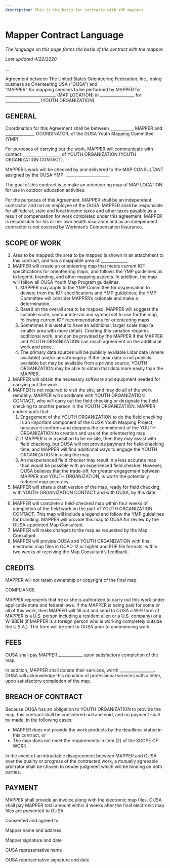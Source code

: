 ```yaml
---
description: This is the basis for contracts with YMP mappers
---
```


# Mapper Contract Language

_The language on this page forms the basis of the contract with the mapper._

_Last updated 4/22/2020_

\_\_

Agreement between The United States Orienteering Federation, Inc., doing business as Orienteering USA \(“OUSA”\) and \_\_\_\_\_\_\_\_\_\_\_\_\_\_\_\_\_\_\_\_\_\_\_\_\_ “MAPPER” for mapping services to be performed by MAPPER for \_\_\_\_\_\_\_\_\_\_\_\_\_\_\_\_\_\_\_\_\_\_\_\_\_ \(MAP LOCATION\) in \_\_\_\_\_\_\_\_\_\_\_\_\_\_\_\_\_ for \_\_\_\_\_\_\_\_\_\_\_\_\_\_\_\_\_ \(YOUTH ORGANIZATION\).

## GENERAL

Coordination for this Agreement shall be between \_\_\_\_\_\_\_\_\_\_\_, MAPPER and \_\_\_\_\_\_\_\_\_\_\_\_\_\_, COORDINATOR, of the OUSA Youth Mapping Committee \(YMP\). 

For purposes of carrying out the work, MAPPER will communicate with contact  \_\_\_\_\_\_\_\_\_\_\_\_\_\_\_\_\_\_\_ of YOUTH ORGANIZATION \(YOUTH ORGANIZATION CONTACT\).

MAPPER’s work will be checked by and delivered to the MAP CONSULTANT assigned by the OUSA YMP: \_\_\_\_\_\_\_\_\_\_\_\_\_\_\_\_\_\_\_\_\_.

The goal of this contract is to make an orienteering map of MAP LOCATION for use in outdoor education activities. 

For the purposes of this Agreement, MAPPER shall be an independent contractor and not an employee of the OUSA.  MAPPER shall be responsible for all federal, state and local income taxes and other taxes payable as a result of compensation for work completed under this agreement. MAPPER is responsible for his or her own health insurance and as an independent contractor is not covered by Workman’s Compensation Insurance.

## SCOPE OF WORK

1. Area to be mapped: the area to be mapped is shown in an attachment to this contract, and has a mappable area of \_\_\_\_\_\_\_\_\_\_\_\_\_. 
2. MAPPER will create an orienteering map that meets current IOF specifications for orienteering maps, and follows the YMP guidelines as to legend, branding, and other mapping aspects. In addition, the map will follow all OUSA Youth Map Program guidelines. 
   1. MAPPER may apply to the YMP Committee for dispensation to deviate from the IOF specifications and YMP guidelines; the YMP Committee will consider MAPPER’s rationale and make a determination. 
   2. Based on the overall area to be mapped, MAPPER will suggest the suitable scale, contour interval and symbol set to use for the map, following current IOF recommendations for orienteering maps. 
   3. Sometimes it is useful to have an additional, larger scale map \(a smaller area with more detail\). Creating this variation requires additional work, and can be provided by the MAPPER if the MAPPER and YOUTH ORGANIZATION can reach agreement on the additional work and price. 
   4. The primary data sources will be publicly available Lidar data \(where available\) and/or aerial imagery. If the Lidar data is not publicly available but may be available from a private source, YOUTH ORGANIZATION may be able to obtain that data more easily than the MAPPER.  
3. MAPPER will obtain the necessary software and equipment needed for carrying out the work.
4. MAPPER is not required to visit the site, and may do all of the work remotely. MAPPER will coordinate with YOUTH ORGANIZATION CONTACT, who will carry out the field checking or designate the field checking to another person in the YOUTH ORGANIZATION. MAPPER understands that:
   1. Engagement of the YOUTH ORGANIZATION to do the field checking is an important component of the OUSA Youth Mapping Project, because it confirms and deepens the commitment of the YOUTH ORGANIZATION to creation and use of the orienteering map. 
   2. If MAPPER is in a position to be on site, then they may assist with field checking, but OUSA will not provide payment for field-checking time, and MAPPER will find additional ways to engage the YOUTH ORGANIZATION in using the map. 
   3. An inexperienced field checker may result in a less accurate map than would be possible with an experienced field checker. However, OUSA believes that the trade-off, for greater engagement between MAPPER and YOUTH ORGANIZATION, is worth the potentially reduced map accuracy.
5. MAPPER will share a draft version of the map, ready for field checking, with YOUTH ORGANIZATION CONTACT and with OUSA, by this date: \_\_\_\_\_\_\_\_\_\_\_\_\_\_\_\_\_\_\_\_\_\_\_\_
6. MAPPER will complete a field-checked map within four weeks of completion of the field work on the part of YOUTH ORGANIZATION CONTACT. This map will include a legend and follow the YMP guidelines for branding. MAPPER will provide this map to OUSA for review by the OUSA-appointed Map Consultant.
7. MAPPER will make changes to the map as requested by the Map Consultant.
8. MAPPER will provide OUSA and YOUTH ORGANIZATION with final electronic map files in OCAD 12 or higher and PDF file formats, within two weeks of receiving the Map Consultant’s feedback. 

## CREDITS

MAPPER will not retain ownership or copyright of the final map. 

COMPLIANCE

MAPPER represents that he or she is authorized to carry out this work under applicable state and federal laws. If the MAPPER is being paid for some or all of this work, then MAPPER will fill out and send to OUSA a W-9 form \(if MAPPER is a U.S. person including a resident alien or a U.S. company\) or a W-8BEN \(if MAPPER is a foreign person who is working completely outside the U.S.A.\). The form will be sent to OUSA prior to commencing work. 

## FEES

OUSA shall pay MAPPER \_\_\_\_\_\_\_\_\_\_\_\_ upon satisfactory completion of the map. 

In addition, MAPPER shall donate their services, worth \_\_\_\_\_\_\_\_\_\_\_\_\_\_\_\_\_. OUSA will acknowledge this donation of professional services with a letter, upon satisfactory completion of the map. 

## BREACH OF CONTRACT

Because OUSA has an obligation to YOUTH ORGANIZATION to provide the map, this contract shall be considered null and void, and no payment shall be made, in the following cases:

* MAPPER does not provide the work products by the deadlines stated in this contract, or
* The map does not meet the requirements in item \(2\) of the SCOPE OF WORK.

In the event of an intractable disagreement between MAPPER and OUSA over the quality or progress of the contracted work, a mutually agreeable arbitrator shall be chosen to render judgment which will be binding on both parties.

## PAYMENT

MAPPER shall provide an invoice along with the electronic map files. OUSA shall pay MAPPER total amount within 4 weeks after the final electronic map files are presented to OUSA.

Consented and agreed to:

Mapper name and address

Mapper signature and date  
  


OUSA representative name

OUSA representative signature and date  


